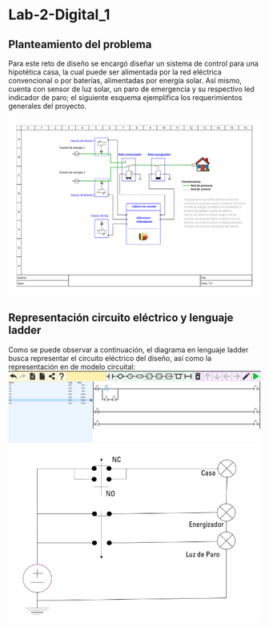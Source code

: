 # Lab-2-Digital_1

## Planteamiento del problema
Para este reto de diseño se encargó diseñar un sistema de control para una hipotética casa, la cual puede ser alimentada por la red eléctrica convencional o por baterías, alimentadas por energía solar. Así mismo, cuenta con sensor de luz solar, un paro de emergencia y su respectivo led indicador de paro; el siguiente esquema ejemplifica los requerimientos generales del proyecto.

![diagrama-situacion-problema](./diagrama-situacion-problema.png)

## Representación circuito eléctrico y lenguaje ladder
Como se puede observar a continuación, el diagrama en lenguaje ladder busca representar el circuito eléctrico del diseño, así como la representación en de modelo circuital:
![diagrama_ladder](./diagrama_ladder.png)
![modelo_circuito](./modelo_circuito.png)

